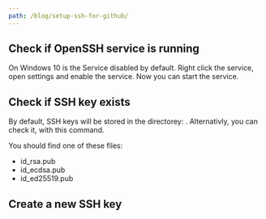 ```yaml
---
path: /blog/setup-ssh-for-github/
---
```


<!-- ### 1. [Check if OpenSSH service is running]({path}#check-if-open-ssh-is-running) -->
  
<h2 id="check-if-open-ssh-is-running">Check if OpenSSH service is running</h2>
On Windows 10 is the Service <slot name='underscore-open-ssh'></slot> disabled by default. Right click the service, open settings and enable the service. Now you can start the service.

<slot name='image-services-openssh'></slot>

<h2 id="check-if-ssh-key-exists">Check if SSH key exists</h2>
By default, SSH keys will be stored in the directorey: <slot name='underscore-ssh-dir'></slot>.
Alternativly, you can check it, with this command.

<slot name='prism-check-ssh-keys'></slot>

You should find one of these files:

- id_rsa.pub
- id_ecdsa.pub
- id_ed25519.pub

<h2 id="create-a-new-ssh-key">Create a new SSH key</h2>
<slot name='prism-new-ssh-keys'></slot>

 